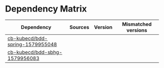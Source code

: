 # Dependency Matrix

Dependency | Sources | Version | Mismatched versions
---------- | ------- | ------- | -------------------
[cb-kubecd/bdd-spring-1579955048](https://github.com/cb-kubecd/bdd-spring-1579955048.git) |  | []() | 
[cb-kubecd/bdd-sbhg-1579956083](https://github.com/cb-kubecd/bdd-sbhg-1579956083.git) |  | []() | 
